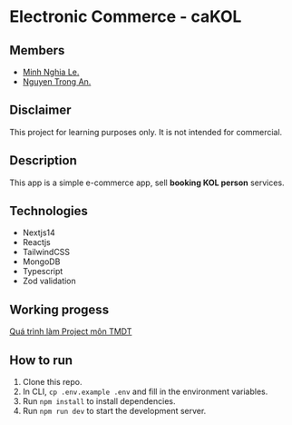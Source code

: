 # Electronic Commerce - caKOL

## Members
- [Minh Nghia Le.](https://github.com/minhnghia2k3)
- [Nguyen Trong An.](https://github.com/angutboiz)

## Disclaimer
This project for learning purposes only. It is not intended for commercial.

## Description
This app is a simple e-commerce app, sell **booking KOL person** services.

## Technologies
- Nextjs14
- Reactjs
- TailwindCSS
- MongoDB
- Typescript
- Zod validation

## Working progess
[Quá trình làm Project môn TMDT](https://docs.google.com/spreadsheets/d/1wnxpJp2PqYT8hvmxt96LQnm4gIdbGjxIvECGytQADVo/edit#gid=0)

## How to run
1. Clone this repo.
2. In CLI, `cp .env.example .env` and fill in the environment variables.
3. Run `npm install` to install dependencies.
4. Run `npm run dev` to start the development server.




